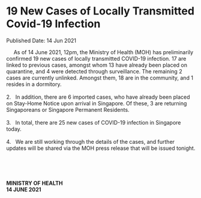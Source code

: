 <html>
    <meta http-equiv="Content-Type" content="text/html; charset=utf-8"/>
    <meta charset="utf-8"/>
    <title>19 New Cases of Locally Transmitted  Covid-19 Infection </title>
    <body><h1>19 New Cases of Locally Transmitted  Covid-19 Infection </h1>
    <p>Published Date: 14 Jun 2021</p> <p>&nbsp; &nbsp; &nbsp;As of 14 June 2021, 12pm, the Ministry of Health (MOH) has preliminarily confirmed 19 new cases of locally transmitted COVID-19 infection.&nbsp;17&nbsp;are linked to previous cases, amongst whom 13 have already been placed on quarantine, and 4 were detected through surveillance. The remaining 2 cases are currently unlinked.&nbsp;Amongst them, 18 are in the community, and 1 resides in a dormitory. <br><br>2.&nbsp; &nbsp;In addition, there are 6 imported cases, who have already been placed on Stay-Home Notice upon arrival in Singapore. Of these, 3 are returning Singaporeans or Singapore Permanent Residents. <br><br>3.&nbsp; &nbsp;In total, there are 25 new cases of COVID-19 infection in Singapore today. <br><br>4.&nbsp; &nbsp;We are still working through the details of the cases, and further updates will be shared via the MOH press release that will be issued tonight.</p> <p>&nbsp;</p> <p>&nbsp;</p> <div> <p><strong>MINISTRY OF HEALTH<br></strong><strong>14 JUNE 2021</strong></p> </div></body>
</html>